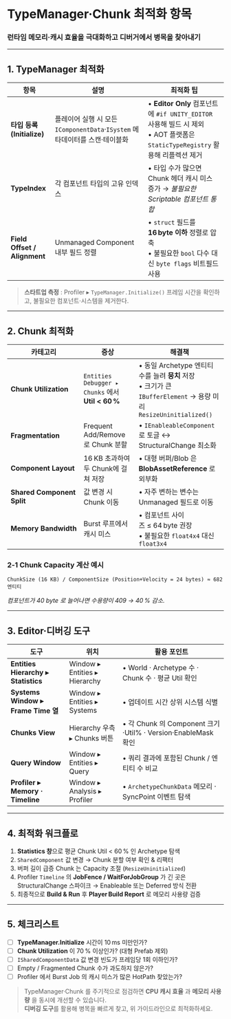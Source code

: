 # TypeManager·Chunk 최적화 항목
### 런타임 메모리·캐시 효율을 극대화하고 디버거에서 병목을 찾아내기

---

## 1. TypeManager 최적화

| 항목 | 설명 | 최적화 팁 |
|------|------|-----------|
| **타입 등록(Initialize)** | 플레이어 실행 시 모든 `IComponentData`·`ISystem` 메타데이터를 스캔·테이블화 | • **Editor Only** 컴포넌트에 `#if UNITY_EDITOR` 사용해 빌드 시 제외<br>• AOT 플랫폼은 `StaticTypeRegistry` 활용해 리플렉션 제거 |
| **TypeIndex** | 각 컴포넌트 타입의 고유 인덱스 | • 타입 수가 많으면 Chunk 헤더 캐시 미스 증가 → _불필요한 Scriptable 컴포넌트 통합_ |
| **Field Offset / Alignment** | Unmanaged Component 내부 필드 정렬 | • `struct` 필드를 **16 byte 이하** 정렬로 압축<br>• 불필요한 `bool` 다수 대신 `byte flags` 비트필드 사용 |

> **스타트업 측정** : Profiler ▸ `TypeManager.Initialize()` 프레임 시간을 확인하고, 불필요한 컴포넌트·시스템을 제거한다.

---

## 2. Chunk 최적화

| 카테고리 | 증상 | 해결책 |
|----------|------|--------|
| **Chunk Utilization** | `Entities Debugger ▸ Chunks` 에서 **Util < 60 %** | • 동일 Archetype 엔티티 수를 늘려 **뭉치** 저장<br>• 크기가 큰 `IBufferElement` → 용량 미리 `ResizeUninitialized()` |
| **Fragmentation** | Frequent Add/Remove 로 Chunk 분할 | • `IEnableableComponent` 로 토글 ↔ StructuralChange 최소화 |
| **Component Layout** | 16 KB 초과하여 두 Chunk에 걸쳐 저장 | • 대형 버퍼/Blob 은 **BlobAssetReference** 로 외부화 |
| **Shared Component Split** | 값 변경 시 Chunk 이동 | • 자주 변하는 변수는 Unmanaged 필드로 이동 |
| **Memory Bandwidth** | Burst 루프에서 캐시 미스 | • 컴포넌트 사이즈 ≤ 64 byte 권장<br>• 불필요한 `float4x4` 대신 `float3x4` |

### 2‑1 Chunk Capacity 계산 예시
```text
ChunkSize (16 KB) / ComponentSize (Position+Velocity = 24 bytes) ≈ 682 엔티티
```
*컴포넌트가 40 byte 로 늘어나면 수용량이 409 → 40 % 감소.*

---

## 3. Editor·디버깅 도구

| 도구 | 위치 | 활용 포인트 |
|------|------|-------------|
| **Entities Hierarchy ▸ Statistics** | Window ▸ Entities ▸ Hierarchy | • World · Archetype 수 · Chunk 수 · 평균 Util 확인 |
| **Systems Window ▸ Frame Time 열** | Window ▸ Entities ▸ Systems | • 업데이트 시간 상위 시스템 식별 |
| **Chunks View** | Hierarchy 우측 ▸ Chunks 버튼 | • 각 Chunk 의 Component 크기·Util% · Version·EnableMask 확인 |
| **Query Window** | Window ▸ Entities ▸ Query | • 쿼리 결과에 포함된 Chunk / 엔티티 수 비교 |
| **Profiler ▸ Memory · Timeline** | Window ▸ Analysis ▸ Profiler | • `ArchetypeChunkData` 메모리 · SyncPoint 이벤트 탐색 |

---

## 4. 최적화 워크플로

1. **Statistics 창**으로 평균 Chunk Util < 60 % 인 Archetype 탐색  
2. `SharedComponent` 값 변경 → Chunk 분할 여부 확인 & 리팩터  
3. 버퍼 길이 급증 Chunk 는 Capacity 조절 (`ResizeUninitialized`)  
4. Profiler `Timeline` 의 **JobFence / WaitForJobGroup** 가 긴 곳은 StructuralChange 스파이크 → Enableable 또는 Deferred 방식 전환  
5. 최종적으로 **Build & Run** 후 **Player Build Report** 로 메모리 사용량 검증  

---

## 5. 체크리스트

- [ ] **TypeManager.Initialize** 시간이 10 ms 미만인가?  
- [ ] **Chunk Utilization** 이 70 % 이상인가? (대형 Prefab 제외)  
- [ ] `ISharedComponentData` 값 변경 빈도가 프레임당 1회 이하인가?  
- [ ] Empty / Fragmented Chunk 수가 과도하지 않은가?  
- [ ] Profiler 에서 Burst Job 의 캐시 미스가 많은 HotPath 찾았는가?  

> TypeManager·Chunk 를 주기적으로 점검하면 **CPU 캐시 효율** 과 **메모리 사용량** 을 동시에 개선할 수 있습니다.  
> **디버깅 도구**를 활용해 병목을 빠르게 찾고, 위 가이드라인으로 최적화하세요.
